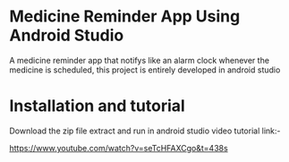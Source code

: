 # Medicine Reminder App Using Android Studio
A medicine reminder app that notifys like an alarm clock whenever the medicine is scheduled, this project is entirely developed in android studio


# Installation and tutorial 

Download the zip file extract and run in android studio
video tutorial link:-

https://www.youtube.com/watch?v=seTcHFAXCgo&t=438s
